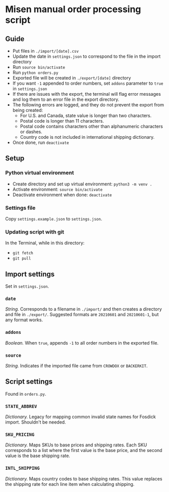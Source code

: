 # Misen manual order processing script

## Guide

- Put files in `./import/[date].csv`
- Update the date in `settings.json` to correspond to the file in the import directory
- Run `source bin/activate`
- Run `python orders.py`
- Exported file will be created in `./export/[date]` directory
- If you want `-1` appended to order numbers, set `addons` parameter to `true` in `settings.json`
- If there are issues with the export, the terminal will flag error messages and log them to an error file in the export directory.
- The following errors are logged, and they do not prevent the export from being created:
    - For U.S. and Canada, state value is longer than two characters.
    - Postal code is longer than 11 characters.
    - Postal code contains characters other than alphanumeric characters or dashes.
    - Country code is not included in international shipping dictionary.
- Once done, run `deactivate`


## Setup

### Python virtual environment

- Create directory and set up virtual environment: `python3 -m venv .`
- Activate environment: `source bin/activate`
- Deactivate environment when done: `deactivate`

### Settings file

Copy `settings.example.json` to `settings.json`.

### Updating script with git

In the Terminal, while in this directory:

- `git fetch`
- `git pull`


## Import settings

Set in `settings.json`.

### `date`

_String._ Corresponds to a filename in `./import/` and then creates a directory and file in `./export/`. Suggested formats are `20210601` and `20210601-1`, but any format works.

### `addons`

_Boolean._ When `true`, appends `-1` to all order numbers in the exported file.

### `source`

_String._ Indicates if the imported file came from `CROWDOX` or `BACKERKIT`.


## Script settings

Found in `orders.py`.

### `STATE_ABBREV`

_Dictionary._ Legacy for mapping common invalid state names for Fosdick import. Shouldn't be needed.

### `SKU_PRICING`

_Dictionary._ Maps SKUs to base prices and shipping rates. Each SKU corresponds to a list where the first value is the base price, and the second value is the base shipping rate.

### `INTL_SHIPPING`

_Dictionary._ Maps country codes to base shipping rates. This value replaces the shipping rate for each line item when calculating shipping.
